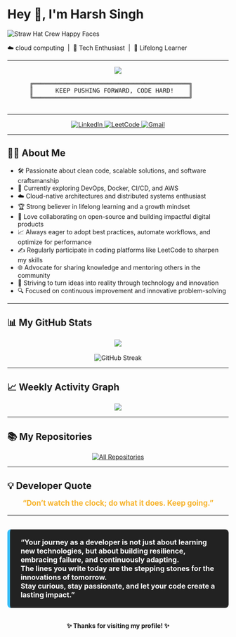 <!--
**Harsh-sing007/Harsh-sing007** is a ✨ _special_ ✨ repository because its `README.md` (this file) appears on your GitHub profile.
-->

# Hey 👋, I'm Harsh Singh  
![Straw Hat Crew Happy Faces](https://media.giphy.com/media/26uf9QPzzlKPvQG5K/giphy.gif)

☁️ cloud computing &nbsp;|&nbsp; 🚀 Tech Enthusiast &nbsp;|&nbsp; 🧠 Lifelong Learner

---

<p align="center">
  <img src="https://capsule-render.vercel.app/api?type=waving&color=0:36BCF7,100:9B59B6&height=150&section=header&text=🌟%20KEEP%20HUSTLING%20🌟&fontSize=40&animation=twinkling&fontColor=fff"/>
  <br>
  <span style="font-size:1.5em; color:#F7B32B; font-weight:bold;">
    <pre>
      ╔══════════════════════════════════════════╗
      ║      KEEP PUSHING FORWARD, CODE HARD!    ║
      ╚══════════════════════════════════════════╝
    </pre>
  </span>
</p>

---

<p align="center">
  <a href="https://www.linkedin.com/in/harsh-singh1712/">
    <img src="https://img.shields.io/badge/LinkedIn-0A66C2?style=for-the-badge&logo=linkedin&logoColor=white" alt="LinkedIn"/>
  </a>
  <a href="https://leetcode.com/u/Harshsi17/">
    <img src="https://img.shields.io/badge/LeetCode-FFA116?style=for-the-badge&logo=leetcode&logoColor=black" alt="LeetCode"/>
  </a>
  <a href="mailto:harshsingh45831@gmail.com">
    <img src="https://img.shields.io/badge/Gmail-D14836?style=for-the-badge&logo=gmail&logoColor=white" alt="Gmail"/>
  </a>
</p>

---

## 👨‍💻 About Me

- 🛠️ Passionate about clean code, scalable solutions, and software craftsmanship  
- 🌱 Currently exploring DevOps, Docker, CI/CD, and AWS  
- ☁️ Cloud-native architectures and distributed systems enthusiast  
- 🏆 Strong believer in lifelong learning and a growth mindset  
- 🤝 Love collaborating on open-source and building impactful digital products  
- 📈 Always eager to adopt best practices, automate workflows, and optimize for performance  
- ✍️ Regularly participate in coding platforms like LeetCode to sharpen my skills  
- 🌐 Advocate for sharing knowledge and mentoring others in the community  
- 🚀 Striving to turn ideas into reality through technology and innovation  
- 🔍 Focused on continuous improvement and innovative problem-solving  

---

## 📊 My GitHub Stats

<div align="center">
  <img src="https://github-readme-stats.vercel.app/api?username=Harsh-sing007&show_icons=true&theme=radical&border_radius=30&hide_border=true&custom_title=Harsh Singh's GitHub Stats"/>
  <br><br>
  <img src="https://github-readme-streak-stats.herokuapp.com?user=Harsh-sing007&theme=radical&hide_border=true&border_radius=30&fire=DD2727&background=161B22&currStreakLabel=F7B32B" alt="GitHub Streak"/>
</div>

---

## 📈 Weekly Activity Graph

<div align="center">
  <img src="https://github-readme-activity-graph.vercel.app/graph?username=Harsh-sing007&theme=react-dark&custom_title=Weekly%20GitHub%20Activity%20Graph&hide_border=true&area=true&area_color=36BCF7"/>
</div>

---

## 📚 My Repositories

<p align="center">
  <a href="https://github.com/Harsh-sing007?tab=repositories">
    <img src="https://img.shields.io/badge/See%20All%20Repositories-181717?style=for-the-badge&logo=github" alt="All Repositories" />
  </a>
</p>

---

## 💡 Developer Quote

<p align="center" style="font-size:1.2em; color:#F7B32B;">
  <b>
    “Don’t watch the clock; do what it does. Keep going.”  
  </b>
</p>

---

<blockquote style="font-size: 1.15em; background: #222; color: #fff; border-left: 6px solid #36BCF7; padding: 1.2em 1.5em; margin: 2em 0; border-radius: 8px;">
  <b>
    “Your journey as a developer is not just about learning new technologies, but about building resilience, embracing failure, and continuously adapting.  
    <br>
    The lines you write today are the stepping stones for the innovations of tomorrow.  
    <br>
    Stay curious, stay passionate, and let your code create a lasting impact.”
  </b>
</blockquote>

<p align="center">
  <b>✨ Thanks for visiting my profile! ✨</b>
</p>
